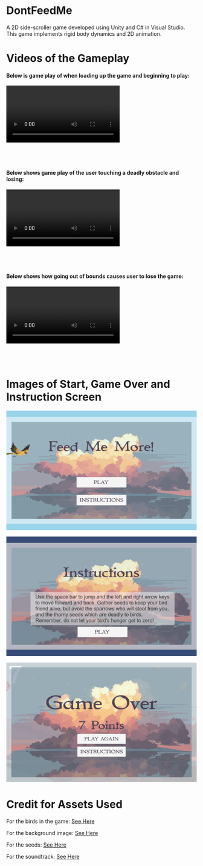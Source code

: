 # DontFeedMe
A 2D side-scroller game developed using Unity and C# in Visual Studio. This game implements rigid body dynamics and 2D animation.

# Videos of the Gameplay

#### Below is game play of when loading up the game and beginning to play:
[<video controls>
	 <video src="https://github.com/SophShan/Gameplay1.mov" width="352" height="720"></video>
	Your browser does not support the video.
</video>](https://github.com/user-attachments/assets/1806fda4-5037-4e48-95d3-140ba780728e
)

<br><br>

#### Below shows game play of the user touching a deadly obstacle and losing:
[<video controls>
	  <source src="[Gameplay2.mov](https://github.com/SophShan/DontFeedMe/blob/main/Gameplay2.mov)" type="video/mp4">
	Your browser does not support the video.
</video>](https://github.com/user-attachments/assets/c9c05dcd-1312-460d-8d5a-c1428437d8ca
)

<br> <br>

#### Below shows how going out of bounds causes user to lose the game: 
[<video controls>
	  <source src="https://github.com/SophShan/Gameplay3.mov" type="video/mp4">
	Your browser does not support the video.
</video>](https://github.com/user-attachments/assets/bc49d214-893b-4d69-bc34-e29d03947046
)

<br><br>


# Images of Start, Game Over and Instruction Screen
![Game Start Screen](Gamestart.png)

![Game Instructions Screen](Instructions.png)

![Game Over Screen](Gameover.png)

# Credit for Assets Used

For the birds in the game: <a href="https://www.freepik.com/free-vector/colorful-tropical-parrots-flying-cartoon-illustration-set_24644198.htm#query=bird%20sprite&position=1&from_view=search&track=ais">See Here</a>

For the background image: <a href="https://free-game-assets.itch.io/ocean-and-clouds-free-pixel-art-backgrounds">See Here</a>

For the seeds: <a href="https://hudoyudo.itch.io/fantasy-seeds">See Here</a>

For the soundtrack: <a href="https://tallbeard.itch.io/three-red-hearts-prepare-to-dev">See Here</a>


